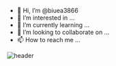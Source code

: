 - 👋 Hi, I’m @biuea3866
- 👀 I’m interested in ...
- 🌱 I’m currently learning ...
- 💞️ I’m looking to collaborate on ...
- 📫 How to reach me ...

<!---
biuea3866/biuea3866 is a ✨ special ✨ repository because its `README.md` (this file) appears on your GitHub profile.
You can click the Preview link to take a look at your changes.
--->
![header](https://capsule-render.vercel.app/api?type=Rounded&color=438CB5&height=300&section=header&text=Biuea%20Kim&fontSize=50&fontColor=FFFFFF)

